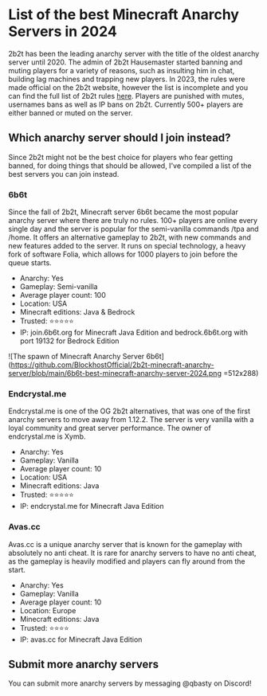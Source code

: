 # List of the best Minecraft Anarchy Servers in 2024

2b2t has been the leading anarchy server with the title of the oldest anarchy server until 2020. The admin of 2b2t Hausemaster started banning and muting players for a variety of reasons, such as insulting him in chat, building lag machines and trapping new players. In 2023, the rules were made official on the 2b2t website, however the list is incomplete and you can find the full list of 2b2t rules [here](https://blog.6b6t.org/the-rules-of-2b2t/). Players are punished with mutes, usernames bans as well as IP bans on 2b2t. Currently 500+ players are either banned or muted on the server.

## Which anarchy server should I join instead?

Since 2b2t might not be the best choice for players who fear getting banned, for doing things that should be allowed, I've compiled a list of the best servers you can join instead.

### 6b6t

Since the fall of 2b2t, Minecraft server 6b6t became the most popular anarchy server where there are truly no rules. 100+ players are online every single day and the server is popular for the semi-vanilla commands /tpa and /home. It offers an alternative gameplay to 2b2t, with new commands and new features added to the server. It runs on special technology, a heavy fork of software Folia, which allows for 1000 players to join before the queue starts.

- Anarchy: Yes
- Gameplay: Semi-vanilla
- Average player count: 100
- Location: USA
- Minecraft editions: Java & Bedrock
- Trusted: ⭐⭐⭐⭐⭐
- IP: join.6b6t.org for Minecraft Java Edition and bedrock.6b6t.org with port 19132 for Bedrock Edition

![The spawn of Minecraft Anarchy Server 6b6t](https://github.com/BlockhostOfficial/2b2t-minecraft-anarchy-server/blob/main/6b6t-best-minecraft-anarchy-server-2024.png =512x288)

### Endcrystal.me

Endcrystal.me is one of the OG 2b2t alternatives, that was one of the first anarchy servers to move away from 1.12.2. The server is very vanilla with a loyal community and great server performance. The owner of endcrystal.me is Xymb.

- Anarchy: Yes
- Gameplay: Vanilla
- Average player count: 10
- Location: USA
- Minecraft editions: Java
- Trusted: ⭐⭐⭐⭐⭐
- IP: endcrystal.me for Minecraft Java Edition


### Avas.cc

Avas.cc is a unique anarchy server that is known for the gameplay with absolutely no anti cheat. It is rare for anarchy servers to have no anti cheat, as the gameplay is heavily modified and players can fly around from the start.

- Anarchy: Yes
- Gameplay: Vanilla
- Average player count: 10
- Location: Europe
- Minecraft editions: Java
- Trusted: ⭐⭐⭐⭐
- IP: avas.cc for Minecraft Java Edition

## Submit more anarchy servers

You can submit more anarchy servers by messaging @qbasty on Discord!
